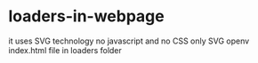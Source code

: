 # loaders-in-webpage
it uses SVG technology no javascript and no CSS only SVG openv index.html file in loaders folder
